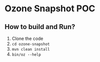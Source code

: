 # Ozone Snapshot POC

## How to build and Run?
1. Clone the code
2. `cd ozone-snapshot`
3. `mvn clean install`
4. `bin/oz --help`
